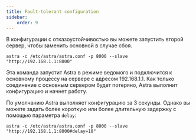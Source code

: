 ```yaml
---
title: Fault-tolerant configuration
sidebar:
    order: 9
---
```


В конфигурации с отказоустойчивостью вы можете запустить второй сервер, чтобы заменить основной в случае сбоя.

```
astra -c /etc/astra/astra.conf -p 8000 --slave "http://192.168.1.1:8000"
```

Эта команда запустит Astra в режиме ведомого и подключится к основному процессу на сервере с адресом 192.168.1.1. Как только соединение с основным сервером будет потеряно, Astra выполнит конфигурацию и начнет работу.

По умолчанию Astra выполняет конфигурацию за 3 секунды. Однако вы можете задать более короткую или более длительную задержку с помощью параметра `delay`:

```
astra -c /etc/astra/astra.conf -p 8000 --slave "http://192.168.1.1:8000#delay=10"
```